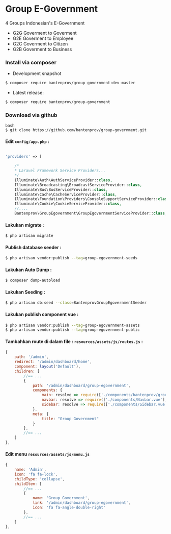 # Group E-Government

4 Groups Indonesian's E-Government
- G2G Goverment to Goverment
- G2E Goverment to Employee
- G2C Goverment to Citizen
- G2B Goverment to Business

### Install via composer

- Development snapshot
```bash
$ composer require bantenprov/group-government:dev-master
```
- Latest release:

```bash
$ composer require bantenprov/group-government
```

### Download via github
~~~
bash
$ git clone https://github.com/bantenprov/group-government.git
~~~


#### Edit `config/app.php` :
```php

'providers' => [

    /*
    * Laravel Framework Service Providers...
    */
    Illuminate\Auth\AuthServiceProvider::class,
    Illuminate\Broadcasting\BroadcastServiceProvider::class,
    Illuminate\Bus\BusServiceProvider::class,
    Illuminate\Cache\CacheServiceProvider::class,
    Illuminate\Foundation\Providers\ConsoleSupportServiceProvider::class,
    Illuminate\Cookie\CookieServiceProvider::class,
    //....
    Bantenprov\GroupEgovernment\GroupEgovernmentServiceProvider::class,

```

#### Lakukan migrate :

```bash
$ php artisan migrate
```

#### Publish database seeder :

```bash
$ php artisan vendor:publish --tag=group-egovernment-seeds
```

#### Lakukan Auto Dump :

```bash
$ composer dump-autoload
```

#### Lakukan Seeding :

```bash
$ php artisan db:seed --class=BantenprovGroupEgovernmentSeeder
```

#### Lakukan publish component vue :

```bash
$ php artisan vendor:publish --tag=group-egovernment-assets
$ php artisan vendor:publish --tag=group-egovernment-public
```
#### Tambahkan route di dalam file : `resources/assets/js/routes.js` :

```javascript
{
    path: '/admin',
    redirect: '/admin/dashboard/home',
    component: layout('Default'),
    children: [
        //== ...
        {
            path: '/admin/dashboard/group-egovernment',
            components: {
                main: resolve => require(['./components/bantenprov/group-egovernment/GroupEgovernmentAdmin.show.vue'], resolve),
                navbar: resolve => require(['./components/Navbar.vue'], resolve),
                sidebar: resolve => require(['./components/Sidebar.vue'], resolve)
            },
            meta: {
                title: "Group Government"
            }
        },
        //== ...
    ]
},

```
#### Edit menu `resources/assets/js/menu.js`

```javascript
{
    name: 'Admin',
    icon: 'fa fa-lock',
    childType: 'collapse',
    childItem: [
        //== ...
        {
            name: 'Group Government',
            link: '/admin/dashboard/group-egovernment',
            icon: 'fa fa-angle-double-right'
        },
        //== ...
    ]
},